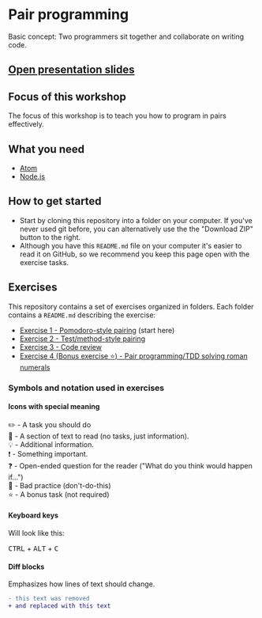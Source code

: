 # Pair programming

Basic concept: Two programmers sit together and collaborate on writing code.

## [Open presentation slides](https://docs.google.com/presentation/d/1PIASrR2kw3yB68mJfDU3CWnW88-EKgVRijoUDl1EqLY/edit?usp=sharing)

## Focus of this workshop

The focus of this workshop is to teach you how to program in pairs effectively.

## What you need

- [Atom](https://atom.io/)
- [Node.js](https://nodejs.org)

## How to get started

- Start by cloning this repository into a folder on your computer. If you've never used git before, you can alternatively use the the "Download ZIP" button to the right.
- Although you have this `README.md` file on your computer it's easier to read it on GitHub, so we recommend you keep this page open with the exercise tasks.

## Exercises

This repository contains a set of exercises organized in folders. Each folder contains a `README.md` describing the exercise:

- [Exercise 1 - Pomodoro-style pairing](exercise-1/) (start here)
- [Exercise 2 - Test/method-style pairing](exercise-2/)
- [Exercise 3 - Code review](exercise-3/)
- [Exercise 4 (Bonus exercise :star:) - Pair programming/TDD solving roman numerals](exercise-4/)

### Symbols and notation used in exercises

#### Icons with special meaning

:pencil2: - A task you should do  
:book: - A section of text to read (no tasks, just information).  
:bulb: - Additional information.  
:exclamation: - Something important.  
:question: - Open-ended question for the reader ("What do you think would happen if...")  
:poop: - Bad practice (don't-do-this)  
:star: - A bonus task (not required)  

#### Keyboard keys

Will look like this:

<kbd>CTRL</kbd> + <kbd>ALT</kbd> + <kbd>C</kbd>

#### Diff blocks

Emphasizes how lines of text should change.

```diff
- this text was removed
+ and replaced with this text
```
